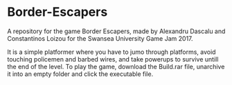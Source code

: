 # Border-Escapers
A repository for the game Border Escapers, made by Alexandru Dascalu and Constantinos Loizou for the Swansea University Game Jam 2017.

It is a simple platformer where you have to jumo through platforms, avoid touching policemen and barbed wires, and take powerups to survive untill the end of the level. To play the game, download the Build.rar file, unarchive it into an empty folder and click the executable file.
